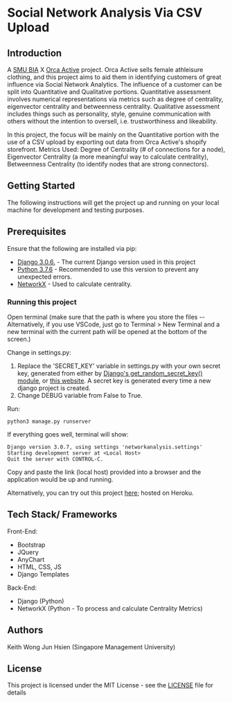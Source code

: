 # Social Network Analysis Via CSV Upload

## Introduction

A [SMU BIA](https://www.smubia.org/) X [Orca Active](https://orcaactive.com/) project. Orca Active sells female athleisure clothing, and this project aims to aid them in identifying customers of great influence via Social Network Analytics. The influence of a customer can be split into Quantitative and Qualitative portions. Quantitative assessment involves numerical representations via metrics such as degree of centrality, eigenvector centrality and betweenness centrality. Qualitative assessment includes things such as personality, style, genuine communication with others without the intention to oversell, i.e. trustworthiness and likeability. 

In this project, the focus will be mainly on the Quantitative portion with the use of a CSV upload by exporting out data from Orca Active's shopify storefront. Metrics Used: Degree of Centrality (# of connections for a node), Eigenvector Centrality (a more meaningful way to calculate centrality), Betweenness Centrality (to identify nodes that are strong connectors).


## Getting Started
The following instructions will get the project up and running on your local machine for development and testing purposes.

## Prerequisites
Ensure that the following are installed via pip:
* [Django 3.0.6.](https://www.djangoproject.com/download/) - The current Django version used in this project
* [Python 3.7.6](https://linuxize.com/post/how-to-install-pip-on-ubuntu-18.04/) - Recommended to use this version to prevent any unexpected errors.
* [NetworkX](https://networkx.github.io/documentation/stable/install.html) - Used to calculate centrality. 

### Running this project
Open terminal (make sure that the path is where you store the files -- Alternatively, if you use VSCode, just go to Terminal > New Terminal and a new terminal with the current path will be opened at the bottom of the screen.)

Change in settings.py:
1. Replace the 'SECRET_KEY' variable in settings.py with your own secret key, generated from either by [Django's get_random_secret_key() module](https://humberto.io/blog/tldr-generate-django-secret-key/), or [this website](https://djecrety.ir/). A secret key is generated every time a new django project is created.
2. Change DEBUG variable from False to True.

Run:
```
python3 manage.py runserver
```
If everything goes well, terminal will show: 
```
Django version 3.0.7, using settings 'networkanalysis.settings'
Starting development server at <Local Host>
Quit the server with CONTROL-C.
```
Copy and paste the link (local host) provided into a browser and the application would be up and running.

Alternatively, you can try out this project [here](https://socialnetworkanalytics.herokuapp.com/); hosted on Heroku.

## Tech Stack/ Frameworks
Front-End:
- Bootstrap
- JQuery
- AnyChart
- HTML, CSS, JS
- Django Templates

Back-End:
- Django (Python)
- NetworkX (Python - To process and calculate Centrality Metrics)


## Authors
Keith Wong Jun Hsien (Singapore Management University)

## License
This project is licensed under the MIT License - see the [LICENSE](LICENSE) file for details

